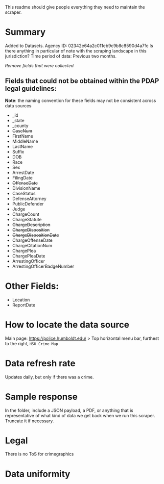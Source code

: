 This readme should give people everything they need to maintain the scraper.

# Summary
Added to Datasets. Agency ID: 02342e64a2c011eb9c9b8c8590d4a7fc
Is there anything in particular of note with the scraping landscape in this jurisdiction?
Time period of data: Previous two months.

_Remove fields that were collected_
## Fields that could not be obtained within the PDAP legal guidelines:
**Note:** the naming convention for these fields may not be consistent across data sources
* _id
* _state
* _county
* ~~CaseNum~~
* FirstName
* MiddleName
* LastName
* Suffix
* DOB
* Race
* Sex
* ArrestDate
* FilingDate
* ~~OffenseDate~~
* DivisionName
* CaseStatus
* DefenseAttorney
* PublicDefender
* Judge
* ChargeCount
* ChargeStatute
* ~~ChargeDescription~~
* ~~ChargeDisposition~~
* ~~ChargeDispositionDate~~
* ChargeOffenseDate
* ChargeCitationNum
* ChargePlea
* ChargePleaDate
* ArrestingOfficer
* ArrestingOfficerBadgeNumber

# Other Fields:

* Location
* ReportDate

# How to locate the data source
Main page: https://police.humboldt.edu/ > Top horizontal menu bar, furthest to the right, `HSU Crime Map`

# Data refresh rate
Updates daily, but only if there was a crime.

# Sample response
In the folder, include a JSON payload, a PDF, or anything that is representative of what kind of data we get back when we run this scraper. Truncate it if necessary.

# Legal
There is no ToS for crimegraphics

# Data uniformity

